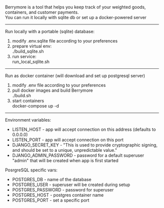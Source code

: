 Berrymore is a tool that helps you keep track of your weighted goods, containers, and customer payments.<br>
You can run it locally with sqlite db or set up a docker-powered server

---
Run locally with a portable (sqlite) database:
1. modify .env.sqlite file according to your preferences
2. prepare virtual env:<br>
./build_sqlite.sh
3. run service:<br>
run_local_sqlite.sh
---
Run as docker container (will download and set up postgresql server)
1. modify .env file according to your preferences
2. pull docker images and build Berrymore<br>
./build.sh
3. start containers<br>
docker-compose up -d
---
Environment variables:
- LISTEN_HOST - app will accept connection on this address (defaults to 0.0.0.0)
- LISTEN_PORT - app will accept connection on this port
- DJANGO_SECRET_KEY - "This is used to provide cryptographic signing, and should be set to a unique, unpredictable value."
- DJANGO_ADMIN_PASSWORD - password for a default superuser "admin" that will be created when app is first started

PosrgreSQL specific vars:
- POSTGRES_DB - name of the database
- POSTGRES_USER - superuser will be created during setup
- POSTGRES_PASSWORD - password for superuser
- POSTGRES_HOST - postgres container name
- POSTGRES_PORT - set a specific port
